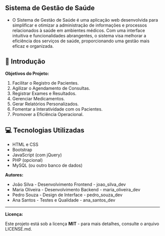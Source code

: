 ## Sistema de Gestão de Saúde

* O Sistema de Gestão de Saúde é uma aplicação web desenvolvida para simplificar e otimizar a administração de informações e processos relacionados à saúde em ambientes médicos. Com uma interface intuitiva e funcionalidades abrangentes, o sistema visa melhorar a eficiência dos serviços de saúde, proporcionando uma gestão mais eficaz e organizada.

## 📌 Introdução

**Objetivos do Projeto:**

1. Facilitar o Registro de Pacientes.
2. Agilizar o Agendamento de Consultas.
3. Registrar Exames e Resultados.
4. Gerenciar Medicamentos.
5. Gerar Relatórios Personalizados.
6. Fomentar a Interatividade com os Pacientes.
7. Promover a Eficiência Operacional.

## 💻 Tecnologias Utilizadas

- HTML e CSS
- Bootstrap
- JavaScript (com jQuery)
- PHP (opcional)
- MySQL (ou outro banco de dados)

**Autores:**

- João Silva - Desenvolvimento Frontend - joao_silva_dev
- Maria Oliveira - Desenvolvimento Backend - maria_oliveira_dev
- Pedro Souza - Design de Interface - pedro_souza_dev
- Ana Santos - Testes e Qualidade - ana_santos_dev

---

**Licença:**

Este projeto está sob a licença **MIT** - para mais detalhes, consulte o arquivo LICENSE.md.
